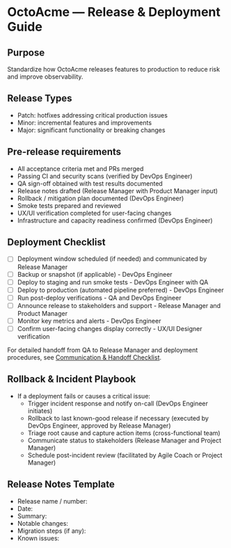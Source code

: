 # OctoAcme — Release & Deployment Guide

## Purpose
Standardize how OctoAcme releases features to production to reduce risk and improve observability.

## Release Types
- Patch: hotfixes addressing critical production issues
- Minor: incremental features and improvements
- Major: significant functionality or breaking changes

## Pre-release requirements
- All acceptance criteria met and PRs merged
- Passing CI and security scans (verified by DevOps Engineer)
- QA sign-off obtained with test results documented
- Release notes drafted (Release Manager with Product Manager input)
- Rollback / mitigation plan documented (DevOps Engineer)
- Smoke tests prepared and reviewed
- UX/UI verification completed for user-facing changes
- Infrastructure and capacity readiness confirmed (DevOps Engineer)

## Deployment Checklist
- [ ] Deployment window scheduled (if needed) and communicated by Release Manager
- [ ] Backup or snapshot (if applicable) - DevOps Engineer
- [ ] Deploy to staging and run smoke tests - DevOps Engineer with QA
- [ ] Deploy to production (automated pipeline preferred) - DevOps Engineer
- [ ] Run post-deploy verifications - QA and DevOps Engineer
- [ ] Announce release to stakeholders and support - Release Manager and Product Manager
- [ ] Monitor key metrics and alerts - DevOps Engineer
- [ ] Confirm user-facing changes display correctly - UX/UI Designer verification

For detailed handoff from QA to Release Manager and deployment procedures, see [Communication & Handoff Checklist](octoacme-communication-and-handoff-checklist.md).

## Rollback & Incident Playbook
- If a deployment fails or causes a critical issue:
  - Trigger incident response and notify on-call (DevOps Engineer initiates)
  - Rollback to last known-good release if necessary (executed by DevOps Engineer, approved by Release Manager)
  - Triage root cause and capture action items (cross-functional team)
  - Communicate status to stakeholders (Release Manager and Project Manager)
  - Schedule post-incident review (facilitated by Agile Coach or Project Manager)

## Release Notes Template
- Release name / number:
- Date:
- Summary:
- Notable changes:
- Migration steps (if any):
- Known issues:
